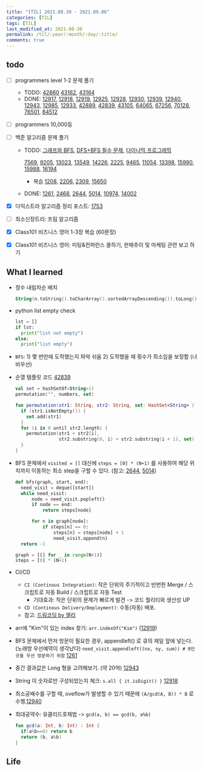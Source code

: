 ```yaml
---
title: "[TIL] 2021.08.30 - 2021.09.06"
categories: [TIL]
tags: [TIL]
last_modified_at: 2021-08-30
permalink: /til/:year/:month/:day/:title/
comments: true
---
```


## todo

- [ ] programmers level 1-2 문제 풀기

  - TODO: [42860](https://programmers.co.kr/learn/courses/30/lessons/42860) [43162](https://programmers.co.kr/learn/courses/30/lessons/43162), [43164](https://programmers.co.kr/learn/courses/30/lessons/43164)
  - DONE: [12917](https://programmers.co.kr/learn/courses/30/lessons/12917), [12918](https://programmers.co.kr/learn/courses/30/lessons/12918), [12919](https://programmers.co.kr/learn/courses/30/lessons/12919), [12925](https://programmers.co.kr/learn/courses/30/lessons/12925), [12928](https://programmers.co.kr/learn/courses/30/lessons/12928), [12930](https://programmers.co.kr/learn/courses/30/lessons/12930), [12939](https://programmers.co.kr/learn/courses/30/lessons/12939), [12940](https://programmers.co.kr/learn/courses/30/lessons/12940), [12943](https://programmers.co.kr/learn/courses/30/lessons/12943), [12985](https://programmers.co.kr/learn/courses/30/lessons/12985), [12933](https://programmers.co.kr/learn/courses/30/lessons/12933), [42889](https://programmers.co.kr/learn/courses/30/lessons/42889), [42839](https://programmers.co.kr/learn/courses/30/lessons/42839), [43105](https://programmers.co.kr/learn/courses/30/lessons/43105), [64065](https://programmers.co.kr/learn/courses/30/lessons/64065), [67256](https://programmers.co.kr/learn/courses/30/lessons/67256), [70128](https://programmers.co.kr/learn/courses/30/lessons/70128), [76501](https://programmers.co.kr/learn/courses/30/lessons/76501), [84512](https://programmers.co.kr/learn/courses/30/lessons/84512)

- [ ] programmers 10,000등

- [ ] 백준 알고리즘 문제 풀기

  - TODO: [그래프와 BFS](https://www.acmicpc.net/workbook/view/3938), [DFS+BFS 필수 문제](https://www.acmicpc.net/workbook/view/1983), [다이나믹 프로그래밍](https://www.acmicpc.net/workbook/view/3939)

    [7569](https://www.acmicpc.net/problem/7569), [9205](https://www.acmicpc.net/problem/9205), [13023](https://www.acmicpc.net/problem/13023), [13549](https://www.acmicpc.net/problem/13549), [14226](https://www.acmicpc.net/problem/14226), [2225](https://www.acmicpc.net/problem/2225), [9465](https://www.acmicpc.net/problem/9465), [11054](https://www.acmicpc.net/problem/11054), [13398](https://www.acmicpc.net/problem/13398), [15990](https://www.acmicpc.net/problem/15990), [15988](https://www.acmicpc.net/problem/15988), [16194](https://www.acmicpc.net/problem/16194)

    - 복습
      [1208](https://www.acmicpc.net/problem/1208), [2206](https://www.acmicpc.net/problem/2206), [2309](https://www.acmicpc.net/problem/2309), [15650](https://www.acmicpc.net/problem/15650)

  - DONE: [1261](https://www.acmicpc.net/problem/1261), [2468](https://www.acmicpc.net/problem/2468), [2644](https://www.acmicpc.net/problem/2644), [5014](https://www.acmicpc.net/problem/5014), [10974](https://www.acmicpc.net/problem/10974), [14002](https://www.acmicpc.net/problem/14002)

- [x] 다익스트라 알고리즘 정리 포스트: [1753](https://www.acmicpc.net/problem/1753)
- [ ] 최소신장트리: 프림 알고리즘
- [x] Class101 비즈니스 영어 1-3장 복습 (60문장)
- [x] Class101 비즈니스 영어: 미팅&컨퍼런스 콜하기, 판매추이 및 마케팅 관련 보고 하기

## What I learned

- 정수 내림차순 배치

  ```kotlin
  String(n.toString().toCharArray().sortedArrayDescending()).toLong()
  ```

- python list empty check

  ```python
  lst = []
  if lst:
    print("list not empty")
  else:
    print("list empty")
  ```

- `BFS`: 1) 몇 번만에 도착했는지 파악 쉬움 2) 도착했을 때 횟수가 최소임을 보장함 (너비우선)

- 순열 템플릿 코드 [42839](https://programmers.co.kr/learn/courses/30/lessons/42839)

  ```kotlin
  val set = hashSetOf<String>()
  permutation("", numbers, set)

  fun permutation(str1: String, str2: String, set: HashSet<String> ) {
    if (str1.isNotEmpty()) {
      set.add(str1)
    }
    for (i in 0 until str2.length) {
      permutation(str1 + str2[i],
                  str2.substring(0, i) + str2.substring(i + 1), set)
    }
  }
  ```

- BFS 문제에서 `visited = []` 대신에 `steps = [0] * (N+1)` 를 사용하여 해당 위치까지 이동하는 최소 step을 구할 수 있다. (참고: [2644](https://www.acmicpc.net/problem/2644), [5014](https://www.acmicpc.net/problem/5014))

  ```python
  def bfs(graph, start, end):
    need_visit = deque([start])
    while need_visit:
        node = need_visit.popleft()
        if node == end:
            return steps[node]

        for n in graph[node]:
            if steps[n] == 0:
                steps[n] = steps[node] + 1
                need_visit.append(n)
    return -1

  graph = [[] for _ in range(N+1)]
  steps = [0] * (N+1)
  ```

- CI/CD

  - `CI (Continous Integration)`: 작은 단위의 주기적이고 빈번한 Merge / 스크립트로 자동 Build / 스크립트로 자동 Test
    - 기대효과: 작은 단위의 문제가 빠르게 발견 -> 코드 퀄리티와 생산성 UP
  - `CD (Continous Delivery/Deployment)`: 수동(자동) 배포.
  - 참고: [드림코딩 by 엘리](https://www.youtube.com/watch?v=0Emq5FypiMM)

- arr에 "Kim"이 있는 index 찾기: `arr.indexOf("Kim")` ([12919](https://programmers.co.kr/learn/courses/30/lessons/12919))

- BFS 문제에서 먼저 방문이 필요한 경우, appendleft() 로 큐의 제일 앞에 넣는다. (노래방 우선예약이 생각났다) `need_visit.appendleft((nx, ny, sum)) # 0인 곳을 우선 방문하기 위함` [1261](https://www.acmicpc.net/problem/1261)

- 중간 결과값은 Long 형을 고려해보기. (약 20억) [12943](https://programmers.co.kr/learn/courses/30/lessons/12943)

- String 이 숫자로만 구성되었는지 체크: `s.all { it.isDigit() }` [12918](https://programmers.co.kr/learn/courses/30/lessons/12918)

- 최소공배수를 구할 때, oveflow가 발생할 수 있기 때문에 `(A/gcd(A, B)) * B` 로 수행.[12940](https://programmers.co.kr/learn/courses/30/lessons/12940)

- 최대공약수: 유클리드호재법 -> `gcd(a, b) == gcd(b, a%b)`

  ```kotlin
  fun gcd(a: Int, b: Int) : Int {
    if(a%b==0) return b
    return (b, a%b)
  }
  ```

## Life
